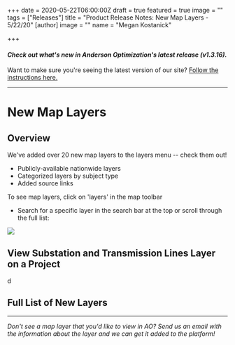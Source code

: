 +++
date = 2020-05-22T06:00:00Z
draft = true
featured = true
image = ""
tags = ["Releases"]
title = "Product Release Notes: New Map Layers - 5/22/20"
[author]
image = ""
name = "Megan Kostanick"

+++
#### _Check out what's new in Anderson Optimization's latest release (v1.3.16)._

Want to make sure you're seeing the latest version of our site? [Follow the instructions here.](https://docs.andersonopt.com/Prospect/VersionReleaseNotes/latestversion/ "Get Latest Version")

***

# **New Map Layers**

## Overview

We've added over 20 new map layers to the layers menu -- check them out!

* Publicly-available nationwide layers 
* Categorized layers by subject type
* Added source links

To see map layers, click on 'layers' in the map toolbar

* Search for a specific layer in the search bar at the top or scroll through the full list:

![](/images/maplayers_search.png)

## View Substation and Transmission Lines Layer on a Project

d

## Full List of New Layers 

***

_Don't see a map layer that you'd like to view in AO? Send us an email with the information about the layer and we can get it added to the platform!_ 